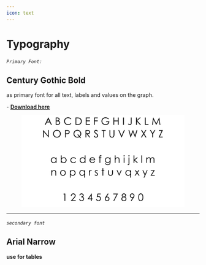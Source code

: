 ```yaml
---
icon: text
---
```


# Typography

_`Primary Font:`_&#x20;

## Century Gothic Bold

as primary font for all text, labels and values on the graph.

&#x20;\- [**Download here**](https://drive.google.com/file/d/1d4p_kZPfMw2Id0yVK3oOJ_SFPYbzQe-2/view?usp=share_link)

<div data-full-width="true"><figure><img src="../.gitbook/assets/font century.png" alt=""><figcaption></figcaption></figure></div>

***

_`secondary font`_

## **Arial Narrow**

**use for tables**

